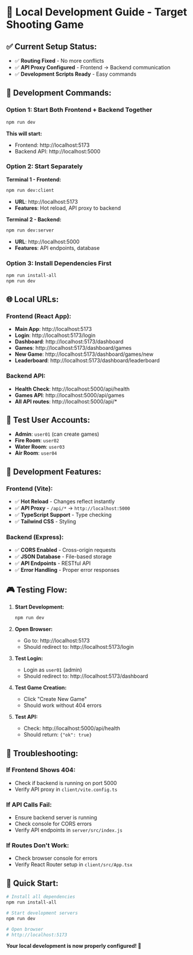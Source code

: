 # 🚀 Local Development Guide - Target Shooting Game

## ✅ **Current Setup Status:**
- ✅ **Routing Fixed** - No more conflicts
- ✅ **API Proxy Configured** - Frontend → Backend communication
- ✅ **Development Scripts Ready** - Easy commands

## 🎯 **Development Commands:**

### **Option 1: Start Both Frontend + Backend Together**
```bash
npm run dev
```
**This will start:**
- Frontend: http://localhost:5173
- Backend API: http://localhost:5000

### **Option 2: Start Separately**

**Terminal 1 - Frontend:**
```bash
npm run dev:client
```
- **URL**: http://localhost:5173
- **Features**: Hot reload, API proxy to backend

**Terminal 2 - Backend:**
```bash
npm run dev:server
```
- **URL**: http://localhost:5000
- **Features**: API endpoints, database

### **Option 3: Install Dependencies First**
```bash
npm run install-all
npm run dev
```

## 🌐 **Local URLs:**

### **Frontend (React App):**
- **Main App**: http://localhost:5173
- **Login**: http://localhost:5173/login
- **Dashboard**: http://localhost:5173/dashboard
- **Games**: http://localhost:5173/dashboard/games
- **New Game**: http://localhost:5173/dashboard/games/new
- **Leaderboard**: http://localhost:5173/dashboard/leaderboard

### **Backend API:**
- **Health Check**: http://localhost:5000/api/health
- **Games API**: http://localhost:5000/api/games
- **All API routes**: http://localhost:5000/api/*

## 👥 **Test User Accounts:**
- **Admin**: `user01` (can create games)
- **Fire Room**: `user02`
- **Water Room**: `user03`
- **Air Room**: `user04`

## 🔧 **Development Features:**

### **Frontend (Vite):**
- ✅ **Hot Reload** - Changes reflect instantly
- ✅ **API Proxy** - `/api/*` → `http://localhost:5000`
- ✅ **TypeScript Support** - Type checking
- ✅ **Tailwind CSS** - Styling

### **Backend (Express):**
- ✅ **CORS Enabled** - Cross-origin requests
- ✅ **JSON Database** - File-based storage
- ✅ **API Endpoints** - RESTful API
- ✅ **Error Handling** - Proper error responses

## 🎮 **Testing Flow:**

1. **Start Development:**
   ```bash
   npm run dev
   ```

2. **Open Browser:**
   - Go to: http://localhost:5173
   - Should redirect to: http://localhost:5173/login

3. **Test Login:**
   - Login as `user01` (admin)
   - Should redirect to: http://localhost:5173/dashboard

4. **Test Game Creation:**
   - Click "Create New Game"
   - Should work without 404 errors

5. **Test API:**
   - Check: http://localhost:5000/api/health
   - Should return: `{"ok": true}`

## 🚨 **Troubleshooting:**

### **If Frontend Shows 404:**
- Check if backend is running on port 5000
- Verify API proxy in `client/vite.config.ts`

### **If API Calls Fail:**
- Ensure backend server is running
- Check console for CORS errors
- Verify API endpoints in `server/src/index.js`

### **If Routes Don't Work:**
- Check browser console for errors
- Verify React Router setup in `client/src/App.tsx`

## 🎯 **Quick Start:**
```bash
# Install all dependencies
npm run install-all

# Start development servers
npm run dev

# Open browser
# http://localhost:5173
```

**Your local development is now properly configured! 🎉**
